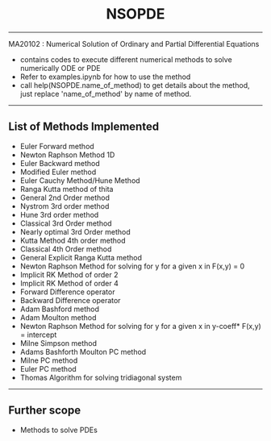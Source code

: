# <center>  NSOPDE </center>
 
_____________________________________________________________________________
 MA20102 : Numerical Solution of Ordinary and Partial Differential Equations 
 
* contains codes to execute different numerical methods to solve numerically ODE or PDE
* Refer to examples.ipynb for how to use the method
* call help(NSOPDE.name_of_method) to get details about the method, just replace 'name_of_method' by name of method.

_________________
## List of Methods Implemented

* Euler Forward method
* Newton Raphson Method 1D
* Euler Backward method 
* Modified Euler method
* Euler Cauchy Method/Hune Method
* Ranga Kutta method of thita
* General 2nd Order method
* Nystrom 3rd order method
* Hune 3rd order method
* Classical 3rd Order method
* Nearly optimal 3rd Order method
* Kutta Method 4th order method
* Classical 4th Order method
* General Explicit Ranga Kutta method
* Newton Raphson Method for solving for y for a given x in F(x,y) = 0
* Implicit RK Method of order 2
* Implicit RK Method of order 4
* Forward Difference operator
* Backward Difference operator
* Adam Bashford method
* Adam Moulton method
* Newton Raphson Method for solving for y for a given x in y-coeff* F(x,y) = intercept
* Milne Simpson method
* Adams Bashforth Moulton PC method
* Milne PC method
* Euler PC method
* Thomas Algorithm for solving tridiagonal system


____________
## Further scope

* Methods to solve PDEs
